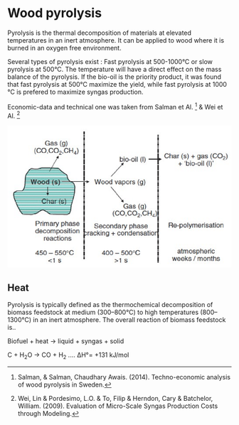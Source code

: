 # Wood pyrolysis

Pyrolysis is the thermal decomposition of materials at elevated temperatures in an inert atmosphere. It can be applied to wood where it is burned in an oxygen free environment. 

Several types of pyrolysis exist : Fast pyrolysis at 500-1000°C or slow pyrolysis at 500°C. The temperature will have a direct effect on the mass balance of the pyrolysis. If the bio-oil is the priority product, it was found that fast pyrolysis at 500°C maximize the yield, while fast pyrolysis at 1000 °C is prefered to maximize syngas production.


Economic-data and technical one was taken from Salman et Al. [^1] & Wei et Al. [^2]

![](pyrolysis_out.png) 

## Heat
Pyrolysis is typically defined as the thermochemical decomposition of biomass feedstock at medium (300–800°C) to high temperatures (800–1300°C) in an inert atmosphere.
The overall reaction of biomass feedstock is..

Biofuel +  heat  →  liquid + syngas + solid

C + H<sub>2</sub>O → CO + H<sub>2</sub> .... ΔH°= +131 kJ/mol
 
[^1]: Salman, & Salman, Chaudhary Awais. (2014). Techno-economic analysis of wood pyrolysis in Sweden.

[^2]: Wei, Lin & Pordesimo, L.O. & To, Filip & Herndon, Cary & Batchelor, William. (2009). Evaluation of Micro-Scale Syngas Production Costs through Modeling.